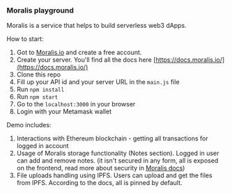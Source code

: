 ### Moralis playground

Moralis is a service that helps to build serverless web3 dApps.

How to start:

1. Got to [Moralis.io](https://moralis.io/) and create a free account.
2. Create your server. You'll find all the docs here [https://docs.moralis.io/](https://docs.moralis.io/)
3. Clone this repo
4. Fill up your API id and your server URL in the `main.js` file
5. Run `npm install`
6. Run `npm start`
7. Go to the `localhost:3000` in your browser
7. Login with your Metamask wallet

Demo includes: 

1. Interactions with Ethereum blockchain - getting all transactions for logged in account
2. Usage of Moralis storage functionality (Notes section). Logged in user can add and remove notes. (it isn't secured in any form, all is exposed on the frontend, read more about security in [Moralis docs](https://docs.moralis.io/moralis-sdk/security))
3. File uploads handling using IPFS. Users can upload and get the files from IPFS. According to the docs, all is pinned by default.
